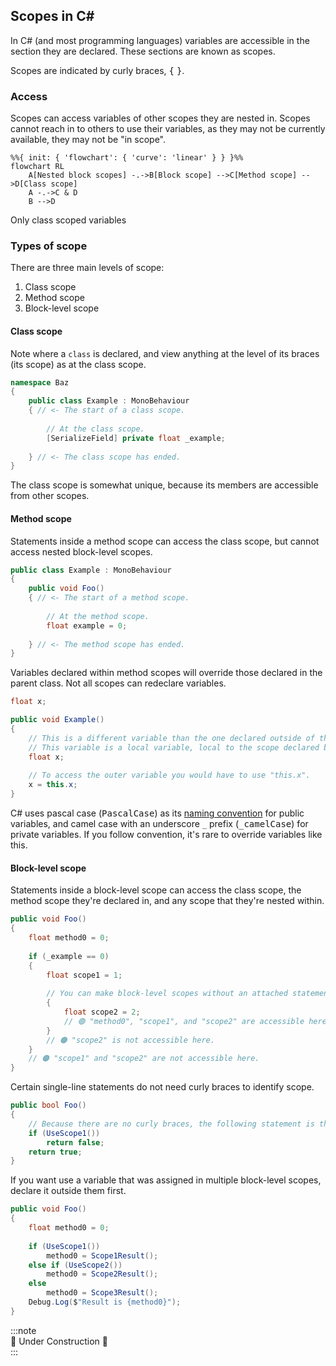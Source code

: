 ## Scopes in C#

In C# (and most programming languages) variables are accessible in the section they are declared. These sections are known as scopes.

Scopes are indicated by curly braces, <kbd>{</kbd> <kbd>}</kbd>.

### Access
Scopes can access variables of other scopes they are nested in. Scopes cannot reach in to others to use their variables, as they may not be currently available, they may not be "in scope".

```mermaid
%%{ init: { 'flowchart': { 'curve': 'linear' } } }%%
flowchart RL
    A[Nested block scopes] -.->B[Block scope] -->C[Method scope] -->D[Class scope]
    A -.->C & D
    B -->D
```

Only class scoped variables

### Types of scope
There are three main levels of scope:
1. Class scope
1. Method scope
1. Block-level scope

#### Class scope

Note where a `class` is declared, and view anything at the level of its braces (its scope) as at the class scope.

```csharp
namespace Baz
{
    public class Example : MonoBehaviour
    { // <- The start of a class scope.
        
        // At the class scope.
        [SerializeField] private float _example;
        
    } // <- The class scope has ended.
}
```

The class scope is somewhat unique, because its members are accessible from other scopes.  

#### Method scope

Statements inside a method scope can access the class scope, but cannot access nested block-level scopes.

```csharp
public class Example : MonoBehaviour
{
    public void Foo()
    { // <- The start of a method scope.
        
        // At the method scope.
        float example = 0;
        
    } // <- The method scope has ended.
}
```

Variables declared within method scopes will override those declared in the parent class. Not all scopes can redeclare variables.

```csharp
float x;

public void Example()
{
    // This is a different variable than the one declared outside of the method.
    // This variable is a local variable, local to the scope declared by the "Example" method.
    float x;
    
    // To access the outer variable you would have to use "this.x".
    x = this.x;
}
```

C# uses pascal case (<kbd>PascalCase</kbd>) as its [naming convention](https://learn.microsoft.com/en-us/dotnet/csharp/fundamentals/coding-style/identifier-names#naming-conventions) for public variables, and camel case with an underscore `_` prefix (<kbd>_camelCase</kbd>) for private variables. If you follow convention, it's rare to override variables like this.  

#### Block-level scope
Statements inside a block-level scope can access the class scope, the method scope they're declared in, and any scope that they're nested within.

```csharp
public void Foo()
{
    float method0 = 0;
    
    if (_example == 0)
    {
        float scope1 = 1;
        
        // You can make block-level scopes without an attached statement to control access
        {
            float scope2 = 2;
            // 🟢 "method0", "scope1", and "scope2" are accessible here.
        }
        // 🟠 "scope2" is not accessible here.
    }
    // 🟠 "scope1" and "scope2" are not accessible here.
}
```

Certain single-line statements do not need curly braces to identify scope.

```csharp
public bool Foo()
{
    // Because there are no curly braces, the following statement is the only statement in the block.
    if (UseScope1())
        return false;
    return true;
}
```

If you want use a variable that was assigned in multiple block-level scopes, declare it outside them first.

```csharp
public void Foo()
{
    float method0 = 0;
    
    if (UseScope1())
        method0 = Scope1Result();
    else if (UseScope2())
        method0 = Scope2Result();
    else
        method0 = Scope3Result();
    Debug.Log($"Result is {method0}");
}
```

:::note  
🚧 Under Construction 🚧  
:::

